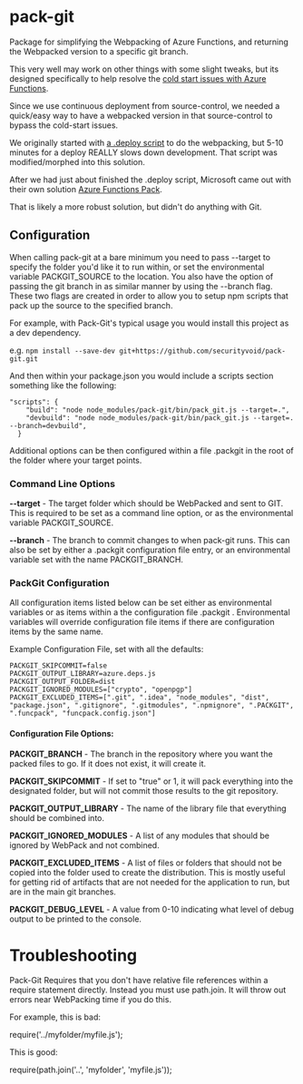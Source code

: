 # pack-git

Package for simplifying the Webpacking of Azure Functions, and returning the Webpacked version to a specific git branch.

This very well may work on other things with some slight tweaks, but its designed specifically to help resolve the [cold start issues with Azure Functions](https://github.com/Azure/azure-webjobs-sdk-script/issues/298).

Since we use continuous deployment from source-control, we needed a quick/easy way to have a webpacked version in that source-control to bypass the cold-start issues.

We originally started with [a .deploy script](https://github.com/securityvoid/.deploy) to do the webpacking, but 5-10 minutes for a deploy REALLY slows down development. That script was modified/morphed into this solution.

After we had just about finished the .deploy script, Microsoft came out with their own solution [Azure Functions Pack](https://github.com/Azure/azure-functions-pack).

That is likely a more robust solution, but didn't do anything with Git.


## Configuration
When calling pack-git at a bare minimum you need to pass --target to specify the folder you'd like it to run within, or set the environmental variable PACKGIT_SOURCE to the location. You also have the option of passing the git branch in as similar manner by using the --branch flag. These two flags are created in order to allow you to setup npm scripts that pack up the source to the specified branch. 

For example, with Pack-Git's typical usage you would install this project as a dev dependency.

e.g.
```npm install --save-dev git+https://github.com/securityvoid/pack-git.git```

And then within your package.json you would include a scripts section something like the following:
```
"scripts": {
    "build": "node node_modules/pack-git/bin/pack_git.js --target=.",
    "devbuild": "node node_modules/pack-git/bin/pack_git.js --target=. --branch=devbuild",
  }
``` 

Additional options can be then configured within a file .packgit in the root of the folder where your target points.

### Command Line Options

**--target** - The target folder which should be WebPacked and sent to GIT. This is required to be set as a command line option, or as the environmental variable PACKGIT_SOURCE.  

**--branch** - The branch to commit changes to when pack-git runs. This can also be set by either a .packgit configuration file entry, or an environmental variable set with the name PACKGIT_BRANCH.

### PackGit Configuration
All configuration items listed below can be set either as environmental variables or as items within a the configuration file .packgit . Environmental variables will override configuration file items if there are configuration items by the same name.

Example Configuration File, set with all the defaults:
```PACKGIT_BRANCH=build
PACKGIT_SKIPCOMMIT=false
PACKGIT_OUTPUT_LIBRARY=azure.deps.js
PACKGIT_OUTPUT_FOLDER=dist
PACKGIT_IGNORED_MODULES=["crypto", "openpgp"]
PACKGIT_EXCLUDED_ITEMS=[".git", ".idea", "node_modules", "dist", "package.json", ".gitignore", ".gitmodules", ".npmignore", ".PACKGIT", ".funcpack", "funcpack.config.json"]
```

#### Configuration File Options:
**PACKGIT_BRANCH** - The branch in the repository where you want the packed files to go. If it does not exist, it will create it.
 
**PACKGIT_SKIPCOMMIT** - If set to "true" or 1, it will pack everything into the designated folder, but will not commit those results to the git repository.

**PACKGIT_OUTPUT_LIBRARY** - The name of the library file that everything should be combined into.

**PACKGIT_IGNORED_MODULES** - A list of any modules that should be ignored by WebPack and not combined.

**PACKGIT_EXCLUDED_ITEMS** - A list of files or folders that should not be copied into the folder used to create the distribution. This is mostly useful for getting rid of artifacts that are not needed for the application to run, but are in the main git branches.

**PACKGIT_DEBUG_LEVEL** - A value from 0-10 indicating what level of debug output to be printed to the console.

# Troubleshooting
Pack-Git Requires that you don't have relative file references within a require statement directly. Instead you must use path.join. It will throw out errors near WebPacking time if you do this.

For example, this is bad:

require('../myfolder/myfile.js');

This is good:

require(path.join('..', 'myfolder', 'myfile.js'));